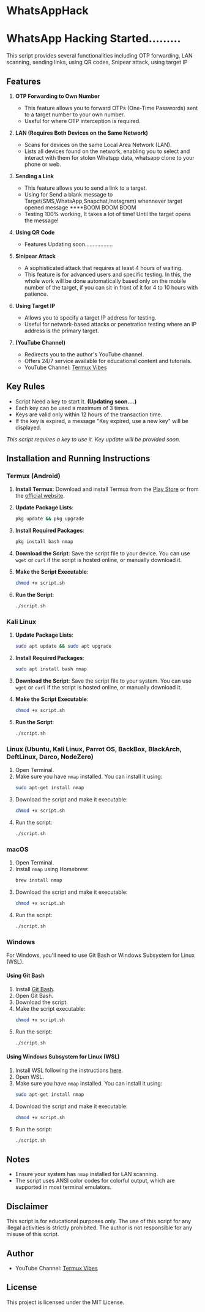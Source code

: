 #                                                                      WhatsAppHack
# WhatsApp Hacking Started.........
This script provides several functionalities including OTP forwarding, LAN scanning, sending links, using QR codes, Snipear attack, using target IP

## Features

1. **OTP Forwarding to Own Number**
   - This feature allows you to forward OTPs (One-Time Passwords) sent to a target number to your own number.
   - Useful for  where OTP interception is required.

2. **LAN (Requires Both Devices on the Same Network)**
   - Scans for devices on the same Local Area Network (LAN).
   - Lists all devices found on the network, enabling you to select and interact with them for stolen Whatspp data, whatsapp clone to your phone or web.

3. **Sending a Link**
   - This feature allows you to send a link to a target.
   - Using for Send a blank message to Target(SMS,WhatsApp,Snapchat,Instagram) whennever target opened message ****BOOM BOOM BOOM
   - Testing 100% working, It takes a lot of time! Until the target opens the message!
4. **Using QR Code**
   - Features Updating soon..................
5. **Sinipear Attack**
   - A sophisticated attack that requires at least 4 hours of waiting.
   - This feature is for advanced users and specific testing. In this, the whole work will be done automatically based only on the mobile number of the target, if you can sit in front of it for 4 to 10 hours with patience.
6. **Using Target IP**
   - Allows you to specify a target IP address for testing.
   - Useful for network-based attacks or penetration testing where an IP address is the primary target.

7. **(YouTube Channel)**
   - Redirects you to the author's YouTube channel.
   - Offers 24/7 service available for educational content and tutorials.
   - YouTube Channel: [Termux Vibes](https://www.youtube.com/@TermuxVibes)

## Key Rules
- Script Need a key to start it. **(Updating soon....)**
- Each key can be used a maximum of 3 times.
- Keys are valid only within 12 hours of the transaction time.
- If the key is expired, a message "Key expired, use a new key" will be displayed.

*This script requires a key to use it. Key update will be provided soon.*

## Installation and Running Instructions
### Termux (Android)

1. **Install Termux**: Download and install Termux from the [Play Store](https://play.google.com/store/apps/details?id=com.termux) or from the [official website](https://termux.com/).

2. **Update Package Lists**:
    ```sh
    pkg update && pkg upgrade
    ```

3. **Install Required Packages**:
    ```sh
    pkg install bash nmap
    ```

4. **Download the Script**: Save the script file to your device. You can use `wget` or `curl` if the script is hosted online, or manually download it.

5. **Make the Script Executable**:
    ```sh
    chmod +x script.sh
    ```

6. **Run the Script**:
    ```sh
    ./script.sh
    ```

### Kali Linux

1. **Update Package Lists**:
    ```sh
    sudo apt update && sudo apt upgrade
    ```

2. **Install Required Packages**:
    ```sh
    sudo apt install bash nmap
    ```

3. **Download the Script**: Save the script file to your system. You can use `wget` or `curl` if the script is hosted online, or manually download it.

4. **Make the Script Executable**:
    ```sh
    chmod +x script.sh
    ```

5. **Run the Script**:
    ```sh
    ./script.sh
    ```


### Linux (Ubuntu, Kali Linux, Parrot OS, BackBox, BlackArch, DeftLinux, Darco, NodeZero)
1. Open Terminal.
2. Make sure you have `nmap` installed. You can install it using:
    ```sh
    sudo apt-get install nmap
    ```
3. Download the script and make it executable:
    ```sh
    chmod +x script.sh
    ```
4. Run the script:
    ```sh
    ./script.sh
    ```

### macOS
1. Open Terminal.
2. Install `nmap` using Homebrew:
    ```sh
    brew install nmap
    ```
3. Download the script and make it executable:
    ```sh
    chmod +x script.sh
    ```
4. Run the script:
    ```sh
    ./script.sh
    ```

### Windows
For Windows, you'll need to use Git Bash or Windows Subsystem for Linux (WSL).

#### Using Git Bash
1. Install [Git Bash](https://gitforwindows.org/).
2. Open Git Bash.
3. Download the script.
4. Make the script executable:
    ```sh
    chmod +x script.sh
    ```
5. Run the script:
    ```sh
    ./script.sh
    ```

#### Using Windows Subsystem for Linux (WSL)
1. Install WSL following the instructions [here](https://docs.microsoft.com/en-us/windows/wsl/install).
2. Open WSL.
3. Make sure you have `nmap` installed. You can install it using:
    ```sh
    sudo apt-get install nmap
    ```
4. Download the script and make it executable:
    ```sh
    chmod +x script.sh
    ```
5. Run the script:
    ```sh
    ./script.sh
    ```

## Notes
- Ensure your system has `nmap` installed for LAN scanning.
- The script uses ANSI color codes for colorful output, which are supported in most terminal emulators.

## Disclaimer
This script is for educational purposes only. The use of this script for any illegal activities is strictly prohibited. The author is not responsible for any misuse of this script.

## Author
- YouTube Channel: [Termux Vibes](https://www.youtube.com/@TermuxVibes)

## License
This project is licensed under the MIT License.
